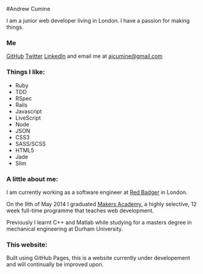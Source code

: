 #Andrew Cumine

I am a junior web developer living in London. I have a passion for making things.

### Me

[GitHub](https://github.com/ajcumine) [Twitter](https://twitter.com/AJCumine) [LinkedIn](https://www.linkedin.com/in/ajcumine) and email me at ajcumine@gmail.com

### Things I like:

* Ruby
* TDD
* RSpec
* Rails
* Javascript
* LiveScript
* Node
* JSON
* CSS3
* SASS/SCSS
* HTML5
* Jade
* Slim

### A little about me: 

I am currently working as a software engineer at [Red Badger](http://www.red-badger.com) in London.

On the 9th of May 2014 I graduated [Makers Academy](http://www.makersacademy.com), a highly selective, 12 week full-time programme that teaches web development.

Previously I learnt C++ and Matlab while studying for a masters degree in mechanical engineering at Durham University.

### This website:

Built using GitHub Pages, this is a website currently under developement and will continually be improved upon. 
